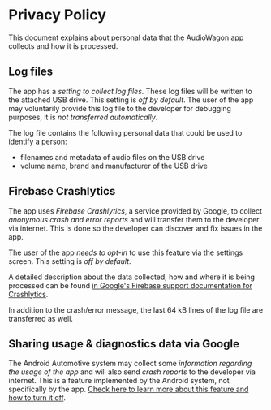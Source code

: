 # Privacy Policy

This document explains about personal data that the AudioWagon app collects and how it is processed.


## Log files

The app has a *setting to collect log files*. These log files will be written to the attached USB drive. This
setting is *off by default*. The user of the app may voluntarily provide this log file to the developer for debugging
purposes, it is *not transferred automatically*.

The log file contains the following personal data that could be used to identify a person:

- filenames and metadata of audio files on the USB drive
- volume name, brand and manufacturer of the USB drive


## Firebase Crashlytics

The app uses *Firebase Crashlytics*, a service provided by Google, to collect *anonymous crash and error reports* and
will transfer them to the developer via internet. This is done so the developer can discover and fix issues in the app.

The user of the app *needs to opt-in* to use this feature via the settings screen. This setting is *off by default*.

A detailed description about the data collected, how and where it is being processed can be found
[in Google's Firebase support documentation for Crashlytics](https://firebase.google.com/support/privacy?hl=en).

In addition to the crash/error message, the last 64 kB lines of the log file are transferred as well.


## Sharing usage & diagnostics data via Google

The Android Automotive system may collect some *information regarding the usage of the app* and will also send
*crash reports* to the developer via internet. This is a feature implemented by the Android system, not specifically
by the app. [Check here to learn more about this feature and how to turn it off](https://support.google.com/accounts/answer/6078260?hl=en).

